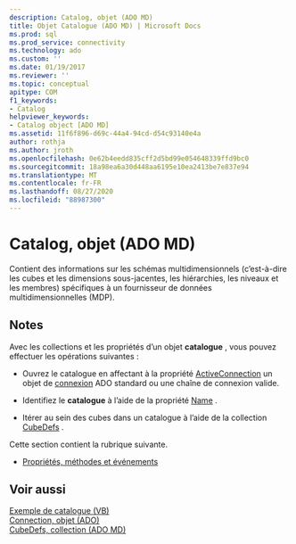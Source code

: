 ```yaml
---
description: Catalog, objet (ADO MD)
title: Objet Catalogue (ADO MD) | Microsoft Docs
ms.prod: sql
ms.prod_service: connectivity
ms.technology: ado
ms.custom: ''
ms.date: 01/19/2017
ms.reviewer: ''
ms.topic: conceptual
apitype: COM
f1_keywords:
- Catalog
helpviewer_keywords:
- Catalog object [ADO MD]
ms.assetid: 11f6f896-d69c-44a4-94cd-d54c93140e4a
author: rothja
ms.author: jroth
ms.openlocfilehash: 0e62b4eedd835cff2d5bd99e054648339ffd9bc0
ms.sourcegitcommit: 18a98ea6a30d448aa6195e10ea2413be7e837e94
ms.translationtype: MT
ms.contentlocale: fr-FR
ms.lasthandoff: 08/27/2020
ms.locfileid: "88987300"
---
```

# <a name="catalog-object-ado-md"></a>Catalog, objet (ADO MD)
Contient des informations sur les schémas multidimensionnels (c’est-à-dire les cubes et les dimensions sous-jacentes, les hiérarchies, les niveaux et les membres) spécifiques à un fournisseur de données multidimensionnelles (MDP).  
  
## <a name="remarks"></a>Notes  
 Avec les collections et les propriétés d’un objet **catalogue** , vous pouvez effectuer les opérations suivantes :  
  
-   Ouvrez le catalogue en affectant à la propriété [ActiveConnection](./activeconnection-property-ado-md.md) un objet de [connexion](../ado-api/connection-object-ado.md) ADO standard ou une chaîne de connexion valide.  
  
-   Identifiez le **catalogue** à l’aide de la propriété [Name](./name-property-ado-md.md) .  
  
-   Itérer au sein des cubes dans un catalogue à l’aide de la collection [CubeDefs](./cubedefs-collection-ado-md.md) .  
  
 Cette section contient la rubrique suivante.  
  
-   [Propriétés, méthodes et événements](./catalog-object-properties-methods-and-events-ado-md.md)  
  
## <a name="see-also"></a>Voir aussi  
 [Exemple de catalogue (VB)](./catalog-example-vb.md)   
 [Connection, objet (ADO)](../ado-api/connection-object-ado.md)   
 [CubeDefs, collection (ADO MD)](./cubedefs-collection-ado-md.md)